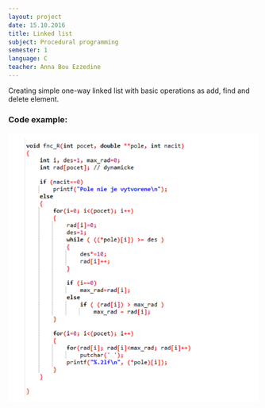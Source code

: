 ```yaml
---
layout: project
date: 15.10.2016
title: Linked list
subject: Procedural programming
semester: 1
language: C
teacher: Anna Bou Ezzedine
---
```

<div class="content">
    Creating simple one-way linked list with basic operations as add, find and delete element.
</div>

<h3>Code example:</h3>
<img src="/images/linked.png" alt="Linked list function">